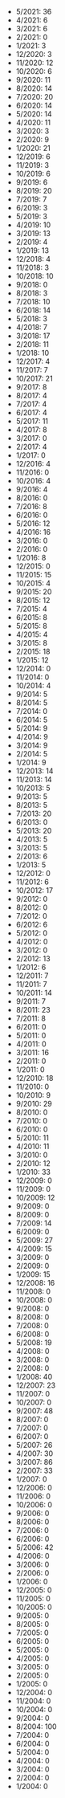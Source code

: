 *  5/2021: 36
*  4/2021: 6
*  3/2021: 6
*  2/2021: 0
*  1/2021: 3
*  12/2020: 3
*  11/2020: 12
*  10/2020: 6
*  9/2020: 11
*  8/2020: 14
*  7/2020: 20
*  6/2020: 14
*  5/2020: 14
*  4/2020: 11
*  3/2020: 3
*  2/2020: 9
*  1/2020: 21
*  12/2019: 6
*  11/2019: 3
*  10/2019: 6
*  9/2019: 6
*  8/2019: 20
*  7/2019: 7
*  6/2019: 3
*  5/2019: 3
*  4/2019: 10
*  3/2019: 13
*  2/2019: 4
*  1/2019: 13
*  12/2018: 4
*  11/2018: 3
*  10/2018: 10
*  9/2018: 0
*  8/2018: 3
*  7/2018: 10
*  6/2018: 14
*  5/2018: 3
*  4/2018: 7
*  3/2018: 17
*  2/2018: 11
*  1/2018: 10
*  12/2017: 4
*  11/2017: 7
*  10/2017: 21
*  9/2017: 8
*  8/2017: 4
*  7/2017: 4
*  6/2017: 4
*  5/2017: 11
*  4/2017: 8
*  3/2017: 0
*  2/2017: 4
*  1/2017: 0
*  12/2016: 4
*  11/2016: 0
*  10/2016: 4
*  9/2016: 4
*  8/2016: 0
*  7/2016: 8
*  6/2016: 0
*  5/2016: 12
*  4/2016: 16
*  3/2016: 0
*  2/2016: 0
*  1/2016: 8
*  12/2015: 0
*  11/2015: 15
*  10/2015: 4
*  9/2015: 20
*  8/2015: 12
*  7/2015: 4
*  6/2015: 8
*  5/2015: 8
*  4/2015: 4
*  3/2015: 8
*  2/2015: 18
*  1/2015: 12
*  12/2014: 0
*  11/2014: 0
*  10/2014: 4
*  9/2014: 5
*  8/2014: 5
*  7/2014: 0
*  6/2014: 5
*  5/2014: 9
*  4/2014: 9
*  3/2014: 9
*  2/2014: 5
*  1/2014: 9
*  12/2013: 14
*  11/2013: 14
*  10/2013: 5
*  9/2013: 5
*  8/2013: 5
*  7/2013: 20
*  6/2013: 0
*  5/2013: 20
*  4/2013: 5
*  3/2013: 5
*  2/2013: 6
*  1/2013: 5
*  12/2012: 0
*  11/2012: 6
*  10/2012: 17
*  9/2012: 0
*  8/2012: 0
*  7/2012: 0
*  6/2012: 6
*  5/2012: 0
*  4/2012: 0
*  3/2012: 0
*  2/2012: 13
*  1/2012: 6
*  12/2011: 7
*  11/2011: 7
*  10/2011: 14
*  9/2011: 7
*  8/2011: 23
*  7/2011: 8
*  6/2011: 0
*  5/2011: 0
*  4/2011: 0
*  3/2011: 16
*  2/2011: 0
*  1/2011: 0
*  12/2010: 18
*  11/2010: 0
*  10/2010: 9
*  9/2010: 29
*  8/2010: 0
*  7/2010: 0
*  6/2010: 0
*  5/2010: 11
*  4/2010: 11
*  3/2010: 0
*  2/2010: 12
*  1/2010: 33
*  12/2009: 0
*  11/2009: 0
*  10/2009: 12
*  9/2009: 0
*  8/2009: 0
*  7/2009: 14
*  6/2009: 0
*  5/2009: 27
*  4/2009: 15
*  3/2009: 0
*  2/2009: 0
*  1/2009: 15
*  12/2008: 16
*  11/2008: 0
*  10/2008: 0
*  9/2008: 0
*  8/2008: 0
*  7/2008: 0
*  6/2008: 0
*  5/2008: 19
*  4/2008: 0
*  3/2008: 0
*  2/2008: 0
*  1/2008: 40
*  12/2007: 23
*  11/2007: 0
*  10/2007: 0
*  9/2007: 48
*  8/2007: 0
*  7/2007: 0
*  6/2007: 0
*  5/2007: 26
*  4/2007: 30
*  3/2007: 86
*  2/2007: 33
*  1/2007: 0
*  12/2006: 0
*  11/2006: 0
*  10/2006: 0
*  9/2006: 0
*  8/2006: 0
*  7/2006: 0
*  6/2006: 0
*  5/2006: 42
*  4/2006: 0
*  3/2006: 0
*  2/2006: 0
*  1/2006: 0
*  12/2005: 0
*  11/2005: 0
*  10/2005: 0
*  9/2005: 0
*  8/2005: 0
*  7/2005: 0
*  6/2005: 0
*  5/2005: 0
*  4/2005: 0
*  3/2005: 0
*  2/2005: 0
*  1/2005: 0
*  12/2004: 0
*  11/2004: 0
*  10/2004: 0
*  9/2004: 0
*  8/2004: 100
*  7/2004: 0
*  6/2004: 0
*  5/2004: 0
*  4/2004: 0
*  3/2004: 0
*  2/2004: 0
*  1/2004: 0